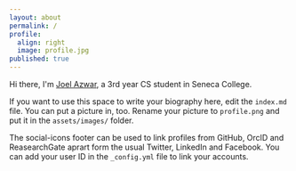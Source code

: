 ```yaml
---
layout: about
permalink: /
profile:
  align: right
  image: profile.jpg
published: true
---
```


Hi there, I'm [Joel Azwar](https://www.linkedin.com/in/joel-azwar-991b9817b/), a 3rd year CS student in Seneca College. 

If you want to use this space to write your biography here, edit the `index.md` file. You can put a picture in, too. Rename your picture to `profile.png` and put it in the `assets/images/` folder.

The social-icons footer can be used to link profiles from GitHub, OrcID and ReasearchGate aprart form the usual Twitter, LinkedIn and Facebook. You can add your user ID in the `_config.yml` file to link your accounts.
